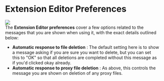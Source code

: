 # Extension Editor Preferences

  
![](https://gms.magecorn.com/Manual/assets/Images/Setup_And_Version/Preferences/ExtensionEditor_Prefs.png)  
The **Extension Editor preferences** cover a few options related to the
messages that you are shown when using it, with the exact details
outlined below:

-   **Automatic response to file deletion** : The default setting here
    is to show a message asking if you are sure you want to delete, but
    you can set this to "OK" so that all deletions are completed without
    this message as if you'd clicked okay already.
-   **Automatic response to proxy file deletion** : As above, this
    controls the message you are shown on deletion of any proxy files.
